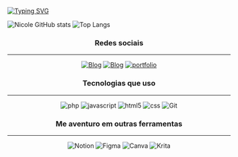 [![Typing SVG](https://readme-typing-svg.demolab.com?font=JetBrains+Mono&pause=1000&color=A165FF&center=true&random=false&width=435&lines=Ol%C3%A1!+Eu+sou+Nicole+Medina+%F0%9F%91%BB;E+tenho+22+anos.%E2%98%95)](https://git.io/typing-svg)

![Nicole GitHub stats](https://github-readme-stats.vercel.app/api?username=Nicole-Medina&show_icons=true&theme=aura)
![Top Langs](https://github-readme-stats.vercel.app/api/top-langs/?username=Nicole-Medina&langs_count=8&theme=aura)

<center>

### Redes sociais
---
[![Blog](https://img.shields.io/badge/LinkedIn-0077B5?style=for-the-badge&logo=linkedin&logoColor=white)](https://www.linkedin.com/in/nicole-agata-medina/)
[![Blog](https://img.shields.io/badge/Instagram-E4405F?style=for-the-badge&logo=instagram&logoColor=white)](https://www.instagram.com/nicc.medina/)
[![portfolio](https://img.shields.io/badge/my_portfolio-000?style=for-the-badge&logo=ko-fi&logoColor=white)]()

### Tecnologias que uso
---
<div style="display: inline_block">
<img alt="php" src="https://img.shields.io/badge/PHP-777BB4?style=for-the-badge&logo=php&logoColor=white"/>
<img alt="javascript" src="https://img.shields.io/badge/JavaScript-F7DF1E?style=for-the-badge&logo=javascript&logoColor=black"/>
<img alt="html5" src="https://img.shields.io/badge/HTML5-E34F26?style=for-the-badge&logo=html5&logoColor=white"/>
<img alt="css" src="https://img.shields.io/badge/CSS3-1572B6?style=for-the-badge&logo=css3&logoColor=white"/>
<img alt="Git" src="https://img.shields.io/badge/GIT-E44C30?style=for-the-badge&logo=git&logoColor=white"/>
</div>

### Me aventuro em outras ferramentas
---
<div style="display: inline_block">
<img alt="Notion" src="https://img.shields.io/badge/Notion-000000?style=for-the-badge&logo=notion&logoColor=white"/>
<img alt="Figma" src="https://img.shields.io/badge/Figma-F24E1E?style=for-the-badge&logo=figma&logoColor=white"/>
<img alt="Canva" src="https://img.shields.io/badge/Canva-%2300C4CC.svg?&style=for-the-badge&logo=Canva&logoColor=white"/>
<img alt="Krita" src="https://img.shields.io/badge/Krita-203759?style=for-the-badge&logo=krita&logoColor=EEF37B"/>
</div>

</center>
